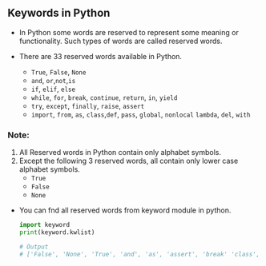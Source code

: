 ## Keywords in Python

- In Python some words are reserved to represent some meaning or functionality. Such types of words are called reserved words.

- There are 33 reserved words available in Python.
    - `True`, `False`, `None`
    - `and`, `or`,`not`,`is`
    - `if`, `elif`, `else`
    - `while`, `for`, `break`, `continue`, `return`, `in`, `yield`
    - `try`, `except`, `finally`, `raise`, `assert`
    - `import`, `from`, `as`, `class`,`def`, `pass`, `global`, `nonlocal` `lambda`, `del`, `with`

### Note:
1. All Reserved words in Python contain only alphabet symbols.
2. Except the following 3 reserved words, all contain only lower case alphabet symbols.
    - `True`
    - `False`
    - `None`
- You can fnd all reserved words from keyword module in python.
    ```python
    import keyword
    print(keyword.kwlist)

    # Output
    # ['False', 'None', 'True', 'and', 'as', 'assert', 'break' 'class', 'continue', 'def', 'del', 'elif', 'else' 'except', 'finally', 'for', 'from', 'global', 'if' 'import', 'in', 'is', 'lambda', 'nonlocal', 'not', 'or' 'pass', 'raise', 'return', 'try', 'while', 'with', 'yield']
    ```
